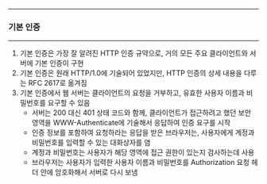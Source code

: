 -----
### 기본 인증
-----
1. 기본 인증은 가장 잘 알려진 HTTP 인증 규약으로, 거의 모든 주요 클라이언트와 서버에 기본 인증이 구현
2. 기본 인증은 원래 HTTP/1.0에 기술되어 있었지만, HTTP 인증의 상세 내용을 다루는 RFC 2617로 옮겨짐
3. 기본 인증에서 웹 서버는 클라이언트의 요청을 거부하고, 유효한 사용자 이름과 비밀번호를 요구할 수 있음
   - 서버는 200 대신 401 상태 코드와 함께, 클라이언트가 접근하려고 했던 보안 영역을 WWW-Authenticate에 기술해서 응답하여 인증 요구를 시작
   - 인증 정보를 포함하여 요청하라는 응답을 받은 브라우저는, 사용자에게 계정과 비밀번호를 입력할 수 있는 대화상자를 염
   - 계정과 비밀번호는 사용자가 해당 영역에 접근 권한이 있는지 검사하는데 사용
   - 브라우저는 사용자가 입력한 사용자 이름과 비밀번호를 Authorization 요청 헤더 안에 암호화해서 서버로 다시 보냄
